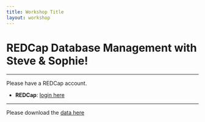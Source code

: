 ```yaml
---
title: Workshop Title
layout: workshop
---
```


# REDCap Database Management with Steve & Sophie!

---------

Please have a REDCap account. 

- **REDCap**: [login here](https://edc.camhx.ca/redcap/)

---------

Please download the [data here](http://bit.ly/2glNU24)
